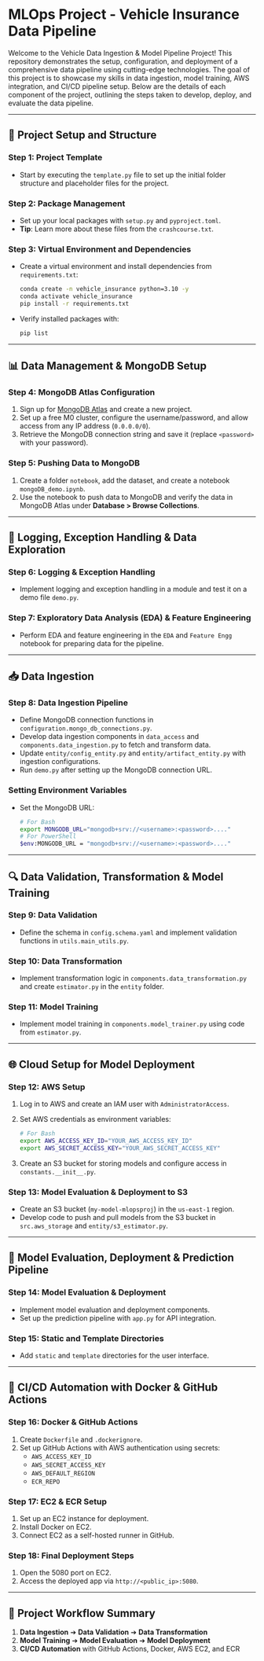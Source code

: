 # MLOps Project - Vehicle Insurance Data Pipeline
Welcome to the Vehicle Data Ingestion & Model Pipeline Project! This repository demonstrates the setup, configuration, and deployment of a comprehensive data pipeline using cutting-edge technologies. The goal of this project is to showcase my skills in data ingestion, model training, AWS integration, and CI/CD pipeline setup. Below are the details of each component of the project, outlining the steps taken to develop, deploy, and evaluate the data pipeline.

---

## 📁 Project Setup and Structure

### Step 1: Project Template
- Start by executing the `template.py` file to set up the initial folder structure and placeholder files for the project.

### Step 2: Package Management
- Set up your local packages with `setup.py` and `pyproject.toml`.
- **Tip**: Learn more about these files from the `crashcourse.txt`.

### Step 3: Virtual Environment and Dependencies
- Create a virtual environment and install dependencies from `requirements.txt`:
  ```bash
  conda create -n vehicle_insurance python=3.10 -y
  conda activate vehicle_insurance
  pip install -r requirements.txt
  ```
- Verify installed packages with:
  ```bash
  pip list
  ```

---

## 📊 Data Management & MongoDB Setup

### Step 4: MongoDB Atlas Configuration
1. Sign up for [MongoDB Atlas](https://www.mongodb.com/cloud/atlas) and create a new project.
2. Set up a free M0 cluster, configure the username/password, and allow access from any IP address (`0.0.0.0/0`).
3. Retrieve the MongoDB connection string and save it (replace `<password>` with your password).

### Step 5: Pushing Data to MongoDB
1. Create a folder `notebook`, add the dataset, and create a notebook `mongoDB_demo.ipynb`.
2. Use the notebook to push data to MongoDB and verify the data in MongoDB Atlas under **Database > Browse Collections**.

---

## 📝 Logging, Exception Handling & Data Exploration

### Step 6: Logging & Exception Handling
- Implement logging and exception handling in a module and test it on a demo file `demo.py`.

### Step 7: Exploratory Data Analysis (EDA) & Feature Engineering
- Perform EDA and feature engineering in the `EDA` and `Feature Engg` notebook for preparing data for the pipeline.

---

## 📥 Data Ingestion

### Step 8: Data Ingestion Pipeline
- Define MongoDB connection functions in `configuration.mongo_db_connections.py`.
- Develop data ingestion components in `data_access` and `components.data_ingestion.py` to fetch and transform data.
- Update `entity/config_entity.py` and `entity/artifact_entity.py` with ingestion configurations.
- Run `demo.py` after setting up the MongoDB connection URL.

### Setting Environment Variables
- Set the MongoDB URL:
  ```bash
  # For Bash
  export MONGODB_URL="mongodb+srv://<username>:<password>...."
  # For PowerShell
  $env:MONGODB_URL = "mongodb+srv://<username>:<password>...."
  ```

---

## 🔍 Data Validation, Transformation & Model Training

### Step 9: Data Validation
- Define the schema in `config.schema.yaml` and implement validation functions in `utils.main_utils.py`.

### Step 10: Data Transformation
- Implement transformation logic in `components.data_transformation.py` and create `estimator.py` in the `entity` folder.

### Step 11: Model Training
- Implement model training in `components.model_trainer.py` using code from `estimator.py`.

---

## 🌐 Cloud Setup for Model Deployment

### Step 12: AWS Setup
1. Log in to AWS and create an IAM user with `AdministratorAccess`.
2. Set AWS credentials as environment variables:
   ```bash
   # For Bash
   export AWS_ACCESS_KEY_ID="YOUR_AWS_ACCESS_KEY_ID"
   export AWS_SECRET_ACCESS_KEY="YOUR_AWS_SECRET_ACCESS_KEY"
   ```

3. Create an S3 bucket for storing models and configure access in `constants.__init__.py`.

### Step 13: Model Evaluation & Deployment to S3
- Create an S3 bucket (`my-model-mlopsproj`) in the `us-east-1` region.
- Develop code to push and pull models from the S3 bucket in `src.aws_storage` and `entity/s3_estimator.py`.

---

## 🚀 Model Evaluation, Deployment & Prediction Pipeline

### Step 14: Model Evaluation & Deployment
- Implement model evaluation and deployment components.
- Set up the prediction pipeline with `app.py` for API integration.

### Step 15: Static and Template Directories
- Add `static` and `template` directories for the user interface.

---

## 🔄 CI/CD Automation with Docker & GitHub Actions

### Step 16: Docker & GitHub Actions
1. Create `Dockerfile` and `.dockerignore`.
2. Set up GitHub Actions with AWS authentication using secrets:
   - `AWS_ACCESS_KEY_ID`
   - `AWS_SECRET_ACCESS_KEY`
   - `AWS_DEFAULT_REGION`
   - `ECR_REPO`

### Step 17: EC2 & ECR Setup
1. Set up an EC2 instance for deployment.
2. Install Docker on EC2.
3. Connect EC2 as a self-hosted runner in GitHub.

### Step 18: Final Deployment Steps
1. Open the 5080 port on EC2.
2. Access the deployed app via `http://<public_ip>:5080`.

---


## 🎯 Project Workflow Summary

1. **Data Ingestion** ➔ **Data Validation** ➔ **Data Transformation**
2. **Model Training** ➔ **Model Evaluation** ➔ **Model Deployment**
3. **CI/CD Automation** with GitHub Actions, Docker, AWS EC2, and ECR




